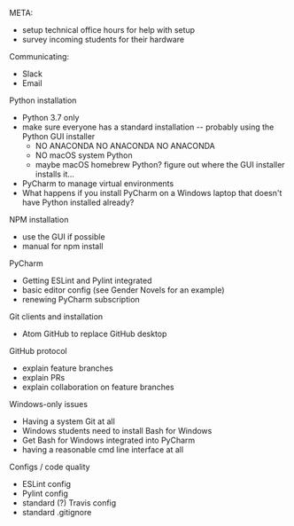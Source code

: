 META:
- setup technical office hours for help with setup
- survey incoming students for their hardware

Communicating:
- Slack
- Email

Python installation
- Python 3.7 only
- make sure everyone has a standard installation -- probably using the Python GUI installer
	- NO ANACONDA NO ANACONDA NO ANACONDA
	- NO macOS system Python
	- maybe macOS homebrew Python? figure out where the GUI installer installs it...
- PyCharm to manage virtual environments
- What happens if you install PyCharm on a Windows laptop that doesn't have Python installed already?

NPM installation
- use the GUI if possible
- manual for npm install

PyCharm
- Getting ESLint and Pylint integrated
- basic editor config (see Gender Novels for an example)
- renewing PyCharm subscription

Git clients and installation
- Atom GitHub to replace GitHub desktop 

GitHub protocol
- explain feature branches
- explain PRs
- explain collaboration on feature branches

Windows-only issues
- Having a system Git at all
- Windows students need to install Bash for Windows
- Get Bash for Windows integrated into PyCharm
- having a reasonable cmd line interface at all

Configs / code quality
- ESLint config
- Pylint config
- standard (?) Travis config
- standard .gitignore
